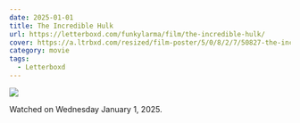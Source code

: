 ```yaml
---
date: 2025-01-01
title: The Incredible Hulk
url: https://letterboxd.com/funkylarma/film/the-incredible-hulk/
cover: https://a.ltrbxd.com/resized/film-poster/5/0/8/2/7/50827-the-incredible-hulk-0-600-0-900-crop.jpg?v=f03c15122c
category: movie
tags:
  - Letterboxd
---
```


![](https://a.ltrbxd.com/resized/film-poster/5/0/8/2/7/50827-the-incredible-hulk-0-600-0-900-crop.jpg?v=f03c15122c)

Watched on Wednesday January 1, 2025.
